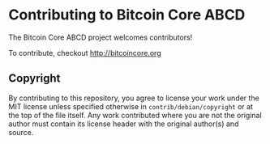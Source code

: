 Contributing to Bitcoin Core ABCD
====================================

The Bitcoin Core ABCD project welcomes contributors!

To contribute, checkout http://bitcoincore.org


Copyright
---------

By contributing to this repository, you agree to license your work under the
MIT license unless specified otherwise in `contrib/debian/copyright` or at
the top of the file itself. Any work contributed where you are not the original
author must contain its license header with the original author(s) and source.
